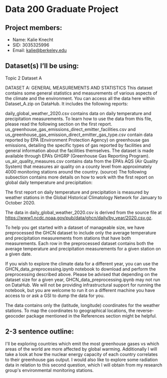 # Data 200 Graduate Project

## Project members:
* Name: Kalie Knecht
* SID: 3035325996
* Email: kalie@berkeley.edu

## Dataset(s) I’ll be using: 
Topic 2 Dataset A

DATASET A: GENERAL MEASUREMENTS AND STATISTICS
This dataset contains some general statistics and measurements of various aspects of the climate and the environment. You can access all the data here within Dataset_A.zip on DataHub. It includes the following reports:

daily_global_weather_2020.csv contains data on daily temperature and precipitation measurements. To learn how to use the data from this file, please read the following section on the first report.
us_greenhouse_gas_emissions_direct_emitter_facilities.csv and us_greenhouse_gas_emission_direct_emitter_gas_type.csv contain data reported by EPA (Environment Protection Agency) on greenhouse gas emissions, detailing the specific types of gas reported by facilities and general information about the facilities themselves. The dataset is made available through EPA’s GHGRP (Greenhouse Gas Reporting Program).
us_air_quality_measures.csv contains data from the EPA’s AQS (Air Quality System) that measures air quality on a county level from approximately 4000 monitoring stations around the country. (source)
The following subsection contains more details on how to work with the first report on global daily temperature and precipitation:

The first report on daily temperature and precipitation is measured by weather stations in the Global Historical Climatology Network for January to October 2020.

The data in daily_global_weather_2020.csv is derived from the source file at https://www1.ncdc.noaa.gov/pub/data/ghcn/daily/by_year/2020.csv.gz.

To help you get started with a dataset of manageable size, we have preprocessed the GHCN dataset to include only the average temperature and precipitation measurements from stations that have both measurements. Each row in the preprocessed dataset contains both the average temperature and precipitation measurements for a given station on a given date.

If you wish to explore the climate data for a different year, you can use the GHCN_data_preprocessing.ipynb notebook to download and perform the preprocessing described above. Please be advised that depending on the dataset size for a given year, GHCN_data_preprocessing.ipynb may not run on DataHub. We will not be providing infrastructural support for running the notebook, but you are welcome to run it on a different machine you have access to or ask a GSI to dump the data for you.

The data contains only the (latitude, longitude) coordinates for the weather stations. To map the coordinates to geographical locations, the reverse-geocoder package mentioned in the References section might be helpful.

## 2-3 sentence outline:  
I'll be exploring countries which emit the most greenhouse gases vs which areas of the world are more affected by global warming. Additionally I will take a look at how the nuclear energy capacity of each country correlates to their greenhouse gas output. I would also like to explore some radiation data in relation to this second question, which I will obtain from my research group's environmental monitoring stations.
